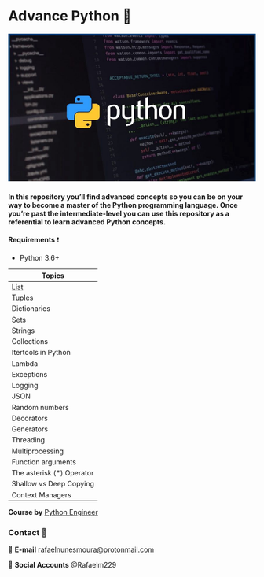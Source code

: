 # Advance Python :snake:



![](https://github.com/rafaelm229/Advanced_Python/blob/main/assets/1_Acz2aMKGEqOmywuX8lFO8A.jpeg)



#### In this repository you’ll find advanced concepts so you can be on your way to become a master of the Python programming language. Once you’re past the intermediate-level you can use this repository  as a referential to learn advanced Python concepts.



**Requirements** :exclamation:

- Python 3.6+



| Topics                    |
| ------------------------- |
| [List](https://github.com/rafaelm229/Advanced_Python/tree/main/List)              |
| [Tuples](https://github.com/rafaelm229/Advanced_Python/tree/main/Tuples)                    |
| Dictionaries              |
| Sets                      |
| Strings                   |
| Collections               |
| Itertools in Python       |
| Lambda                    |
| Exceptions                |
| Logging                   |
| JSON                      |
| Random numbers            |
| Decorators                |
| Generators                |
| Threading                 |
| Multiprocessing           |
| Function arguments        |
| The asterisk (*) Operator |
| Shallow vs Deep Copying   |
| Context Managers          |

**Course by** [Python Engineer](https://www.youtube.com/watch?v=QLTdOEn79Rc&list=PLqnslRFeH2UqLwzS0AwKDKLrpYBKzLBy2)



### Contact :busts_in_silhouette: 

:email: **E-mail**  rafaelnunesmoura@protonmail.com

:tada: **Social Accounts** @Rafaelm229

